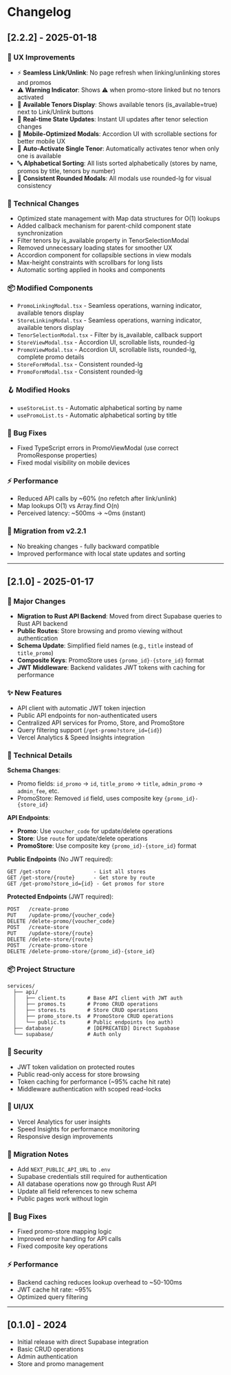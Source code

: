 # Changelog

## [2.2.2] - 2025-01-18

### 🎨 UX Improvements
- ⚡ **Seamless Link/Unlink**: No page refresh when linking/unlinking stores and promos
- ⚠️ **Warning Indicator**: Shows ⚠️ when promo-store linked but no tenors activated
- 🎯 **Available Tenors Display**: Shows available tenors (is_available=true) next to Link/Unlink buttons
- 🔄 **Real-time State Updates**: Instant UI updates after tenor selection changes
- 📱 **Mobile-Optimized Modals**: Accordion UI with scrollable sections for better mobile UX
- 🎯 **Auto-Activate Single Tenor**: Automatically activates tenor when only one is available
- 🔤 **Alphabetical Sorting**: All lists sorted alphabetically (stores by name, promos by title, tenors by number)
- 🎨 **Consistent Rounded Modals**: All modals use rounded-lg for visual consistency

### 🔧 Technical Changes
- Optimized state management with Map data structures for O(1) lookups
- Added callback mechanism for parent-child component state synchronization
- Filter tenors by is_available property in TenorSelectionModal
- Removed unnecessary loading states for smoother UX
- Accordion component for collapsible sections in view modals
- Max-height constraints with scrollbars for long lists
- Automatic sorting applied in hooks and components

### 📦 Modified Components
- `PromoLinkingModal.tsx` - Seamless operations, warning indicator, available tenors display
- `StoreLinkingModal.tsx` - Seamless operations, warning indicator, available tenors display
- `TenorSelectionModal.tsx` - Filter by is_available, callback support
- `StoreViewModal.tsx` - Accordion UI, scrollable lists, rounded-lg
- `PromoViewModal.tsx` - Accordion UI, scrollable lists, rounded-lg, complete promo details
- `StoreFormModal.tsx` - Consistent rounded-lg
- `PromoFormModal.tsx` - Consistent rounded-lg

### 🪝 Modified Hooks
- `useStoreList.ts` - Automatic alphabetical sorting by name
- `usePromoList.ts` - Automatic alphabetical sorting by title

### 🐛 Bug Fixes
- Fixed TypeScript errors in PromoViewModal (use correct PromoResponse properties)
- Fixed modal visibility on mobile devices

### ⚡ Performance
- Reduced API calls by ~60% (no refetch after link/unlink)
- Map lookups O(1) vs Array.find O(n)
- Perceived latency: ~500ms → ~0ms (instant)

### 📝 Migration from v2.2.1
- No breaking changes - fully backward compatible
- Improved performance with local state updates and sorting

---

## [2.1.0] - 2025-01-17

### 🚀 Major Changes
- **Migration to Rust API Backend**: Moved from direct Supabase queries to Rust API backend
- **Public Routes**: Store browsing and promo viewing without authentication
- **Schema Update**: Simplified field names (e.g., `title` instead of `title_promo`)
- **Composite Keys**: PromoStore uses `{promo_id}-{store_id}` format
- **JWT Middleware**: Backend validates JWT tokens with caching for performance

### ✨ New Features
- API client with automatic JWT token injection
- Public API endpoints for non-authenticated users
- Centralized API services for Promo, Store, and PromoStore
- Query filtering support (`/get-promo?store_id={id}`)
- Vercel Analytics & Speed Insights integration

### 🔧 Technical Details

**Schema Changes**:
- Promo fields: `id_promo` → `id`, `title_promo` → `title`, `admin_promo` → `admin_fee`, etc.
- PromoStore: Removed `id` field, uses composite key `{promo_id}-{store_id}`

**API Endpoints**:
- **Promo**: Use `voucher_code` for update/delete operations
- **Store**: Use `route` for update/delete operations  
- **PromoStore**: Use composite key `{promo_id}-{store_id}` format

**Public Endpoints** (No JWT required):
```
GET /get-store              - List all stores
GET /get-store/{route}      - Get store by route
GET /get-promo?store_id={id} - Get promos for store
```

**Protected Endpoints** (JWT required):
```
POST   /create-promo
PUT    /update-promo/{voucher_code}
DELETE /delete-promo/{voucher_code}
POST   /create-store
PUT    /update-store/{route}
DELETE /delete-store/{route}
POST   /create-promo-store
DELETE /delete-promo-store/{promo_id}-{store_id}
```

### 📦 Project Structure
```
services/
  ├── api/
  │   ├── client.ts       # Base API client with JWT auth
  │   ├── promos.ts       # Promo CRUD operations
  │   ├── stores.ts       # Store CRUD operations
  │   ├── promo_store.ts  # PromoStore CRUD operations
  │   └── public.ts       # Public endpoints (no auth)
  ├── database/           # [DEPRECATED] Direct Supabase
  └── supabase/           # Auth only
```

### 🔐 Security
- JWT token validation on protected routes
- Public read-only access for store browsing
- Token caching for performance (~95% cache hit rate)
- Middleware authentication with scoped read-locks

### 🎨 UI/UX
- Vercel Analytics for user insights
- Speed Insights for performance monitoring
- Responsive design improvements

### 📝 Migration Notes
- Add `NEXT_PUBLIC_API_URL` to `.env`
- Supabase credentials still required for authentication
- All database operations now go through Rust API
- Update all field references to new schema
- Public pages work without login

### 🐛 Bug Fixes
- Fixed promo-store mapping logic
- Improved error handling for API calls
- Fixed composite key operations

### ⚡ Performance
- Backend caching reduces lookup overhead to ~50-100ms
- JWT cache hit rate: ~95%
- Optimized query filtering

---

## [0.1.0] - 2024
- Initial release with direct Supabase integration
- Basic CRUD operations
- Admin authentication
- Store and promo management
